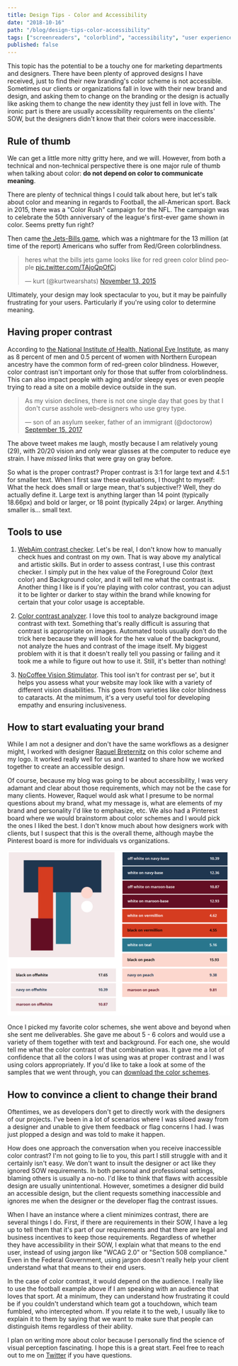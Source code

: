```yaml
---
title: Design Tips - Color and Accessibility
date: "2018-10-16"
path: "/blog/design-tips-color-accessibility"
tags: ["screenreaders", "colorblind", "accessibility", "user experience", "testing"]
published: false
---
```

This topic has the potential to be a touchy one for marketing departments and designers. There have been plenty of approved designs I have received, just to find their new branding's color scheme is not accessible. Sometimes our clients or organizations fall in love with their new brand and design, and asking them to change on the branding or the design is actually like asking them to change the new identity they just fell in love with. The ironic part is there are usually accessibility requirements on the clients' SOW, but the designers didn't know that their colors were inaccessible. 

## Rule of thumb

We can get a little more nitty gritty here, and we will. However, from both a technical and non-technical perspective there is one major rule of thumb when talking about color: **do not depend on color to communicate meaning**.

There are plenty of technical things I could talk about here, but let's talk about color and meaning in regards to Football, the all-American sport. Back in 2015, there was a "Color Rush" campaign for the NFL. The campaign was to celebrate the 50th anniversary of the league's first-ever game shown in color. Seems pretty fun right? 

Then came [the Jets-Bills game](https://www.cbssports.com/nfl/news/look-bills-jets-game-is-complete-torture-for-color-blind-people/), which was a nightmare for the 13 million (at time of the report) Americans who suffer from Red/Green colorblindness. 

<blockquote class="twitter-tweet" data-lang="en"><p lang="en" dir="ltr">heres what the bills jets game looks like for red green color blind people <a href="https://t.co/TAjoQpOfCj">pic.twitter.com/TAjoQpOfCj</a></p>&mdash; kurt (@kurtwearshats) <a href="https://twitter.com/kurtwearshats/status/664992830629281792?ref_src=twsrc%5Etfw">November 13, 2015</a></blockquote>

Ultimately, your design may look spectacular to you, but it may be painfully frustrating for your users. Particularly if you're using color to determine meaning.

## Having proper contrast

According to [the National Institute of Health, National Eye Institute](https://nei.nih.gov/health/color_blindness/facts_about), as many as 8 percent of men and 0.5 percent of women with Northern European ancestry have the common form of red-green color blindness. However, color contrast isn't important only for those that suffer from colorblindness. This can also impact people with aging and/or sleepy eyes or even people trying to read a site on a mobile device outside in the sun. 

<blockquote class="twitter-tweet" data-lang="en"><p lang="en" dir="ltr">As my vision declines, there is not one single day that goes by that I don&#39;t curse asshole web-designers who use grey type.</p>&mdash; son of an asylum seeker, father of an immigrant (@doctorow) <a href="https://twitter.com/doctorow/status/908702406338240512?ref_src=twsrc%5Etfw">September 15, 2017</a></blockquote>

The above tweet makes me laugh, mostly because I am relatively young (29), with 20/20 vision and only wear glasses at the computer to reduce eye strain. I have *missed* links that were gray on gray before. 

So what is the proper contrast? Proper contrast is 3:1 for large text and 4.5:1 for smaller text. When I first saw these evaluations, I thought to myself: What the heck does small or large mean, that's subjective!? Well, they do actually define it. Large text is anything larger than 14 point (typically 18.66px) and bold or larger, or 18 point (typically 24px) or larger. Anything smaller is... small text.

## Tools to use 
1. [WebAim contrast checker](https://webaim.org/resources/contrastchecker/). Let's be real, I don't know how to manually check hues and contrast on my own. That is way above my analytical and artistic skills. But in order to assess contrast, I use this contrast checker. I simply put in the hex value of the Foreground Color (text color) and Background color, and it will tell me what the contrast is. Another thing I like is if you're playing with color contrast, you can adjust it to be lighter or darker to stay within the brand while knowing for certain that your color usage is acceptable.

2. [Color contrast analyzer](https://chrome.google.com/webstore/detail/color-contrast-analyzer/dagdlcijhfbmgkjokkjicnnfimlebcll?hl=en). I love this tool to analyze background image contrast with text. Something that's really difficult is assuring that contrast is appropriate on images. Automated tools usually don't do the trick here because they will look for the hex value of the background, not analyze the hues and contrast of the image itself. My biggest problem with it is that it doesn't really tell you passing or failing and it took me a while to figure out how to use it. Still, it's better than nothing!

3. [NoCoffee Vision Stimulator](https://chrome.google.com/webstore/detail/nocoffee/jjeeggmbnhckmgdhmgdckeigabjfbddl?hl=en-US). This tool isn't for contrast per se', but it helps you assess what your website may look like with a variety of different vision disabilities. This goes from varieties like color blindness to cataracts. At the minimum, it's a very useful tool for developing empathy and ensuring inclusiveness.

## How to start evaluating your brand

While I am not a designer and don't have the same workflows as a designer might, I worked with designer [Raquel Breternitz](https://www.linkedin.com/in/raquel-breternitz/) on this color scheme and my logo. It worked really well for us and I wanted to share how we worked together to create an accessible design.

Of course, because my blog was going to be about accessibility, I was very adamant and clear about those requirements, which may not be the case for many clients. However, Raquel would ask what I presume to be normal questions about my brand, what my message is, what are elements of my brand and personality I'd like to emphasize, etc. We also had a Pinterest board where we would brainstorm about color schemes and I would pick the ones I liked the best. I don't know much about how designers work with clients, but I suspect that this is the overall theme, although maybe the Pinterest board is more for individuals vs organizations.

![Lindsey's color schemes with a variety of them as backgrounds and text colors with contrast ratio next to them](./color_schemes_example.png)

Once I picked my favorite color schemes, she went above and beyond when she sent me deliverables. She gave me about 5 - 6 colors and would use a variety of them together with text and background. For each one, she would tell me what the color contrast of that combination was. It gave me a lot of confidence that all the colors I was using was at proper contrast and I was using colors appropriately. If you'd like to take a look at some of the samples that we went through,  you can [download the color schemes](./ColorSchemes.zip).

## How to convince a client to change their brand

Oftentimes, we as developers don't get to directly work with the designers of our projects. I've been in a lot of scenarios where I was siloed away from a designer and unable to give them feedback or flag concerns I had. I was just plopped a design and was told to make it happen.

How does one approach the conversation when you receive inaccessible color contrast? I'm not going to lie to you, this part I still struggle with and it certainly isn't easy. We don't want to insult the designer or act like they ignored SOW requirements. In both personal and professional settings, blaming others is usually a no-no. I'd like to think that flaws with accessible design are usually unintentional. However, sometimes a designer did build an accessible design, but the client requests something inaccessible and ignores me when the designer or the developer flag the contrast issues.

When I have an instance where a client minimizes contrast, there are several things I do. First, if there are requirements in their SOW, I have a leg up to tell them that it's part of our requirements and that there are legal and business incentives to keep those requirements. Regardless of whether they have accessibility in their SOW, I explain what that means to the end user, instead of using jargon like "WCAG 2.0" or "Section 508 compliance." Even in the Federal Government, using jargon doesn't really help your client understand what that means to their end users.

In the case of color contrast, it would depend on the audience. I really like to use the football example above if I am speaking with an audience that loves that sport. At a minimum, they can understand how frustrating it could be if you couldn't understand which team got a touchdown, which team fumbled, who intercepted whom. If you relate it to the web, I usually like to explain it to them by saying that we want to make sure that people can distinguish items regardless of their ability.

I plan on writing more about color because I personally find the science of visual perception fascinating. I hope this is a great start. Feel free to reach out to me on [Twitter](https://twitter.com/littlekope0903) if you have questions.